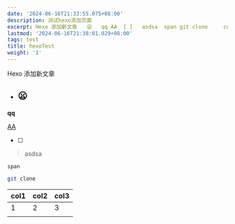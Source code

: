 ```yaml
---
date: '2024-06-16T21:33:55.075+08:00'
description: 测试hexo添加页面
excerpt: Hexo 添加新文章   😦   qq AA  [ ]   asdsa  span git clone     col1 col2 col3     1 2 3         ...
lastmod: '2024-06-16T21:38:01.029+08:00'
tags: test
title: hexoTest
weight: '1'
---
```

Hexo 添加新文章

* ## 😦

**qq**

[AA](https://linlccc.com)

* [ ]

> asdsa

`span`

```bash
git clone
```


| col1 | col2 | col3 |
| ---- | ---- | ---- |
| 1    | 2    | 3    |
|      |      |      |
